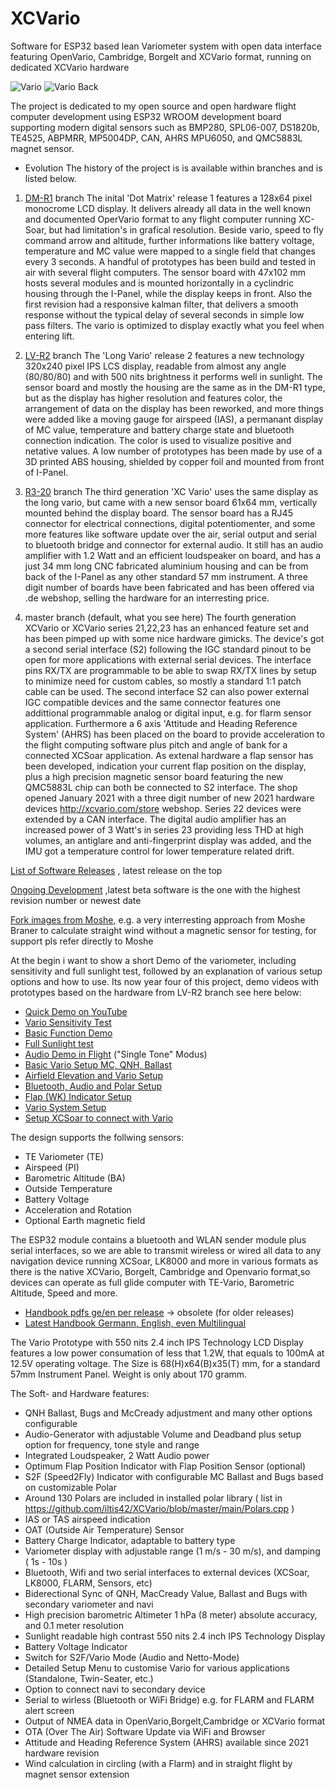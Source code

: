 # XCVario
Software for ESP32 based lean Variometer system with open data interface featuring OpenVario, Cambridge, Borgelt and XCVario format, running on dedicated XCVario hardware

![Vario]( https://raw.githubusercontent.com/iltis42/XCVario/master/images/Vario3D/vario-perspectiv.png )
![Vario Back]( https://github.com/iltis42/XCVario/blob/master/images/Vario3D/backviev-xcv-21.png )

The project is dedicated to my open source and open hardware flight computer development using ESP32 WROOM development board supporting modern digital sensors such as BMP280, SPL06-007, DS1820b, TE4525, ABPMRR, MP5004DP, CAN, AHRS MPU6050, and QMC5883L magnet sensor.

* Evolution
The history of the project is is available within branches and is listed below. 

1. [DM-R1](https://github.com/iltis42/XCVario/tree/DM-R1) branch
The inital 'Dot Matrix' release 1 features a 128x64 pixel monocrome LCD display. It delivers already all data in the well known and documented OperVario format to any flight computer running XC-Soar, but had limitation's in grafical resolution. Beside vario, speed to fly command arrow and altitude, further informations like battery voltage, temperature and MC value were mapped to a single field that changes every 3 seconds. A handful of prototypes has been build and tested in air with several flight computers. The sensor board with 47x102 mm hosts several modules and is mounted horizontally in a cyclindric housing through the I-Panel, while the display keeps in front. Also the first revision had a responsive kalman filter, that delivers a smooth response without the typical delay of several seconds in simple low pass filters. The vario is optimized to display exactly what you feel when entering lift.

2. [LV-R2](https://github.com/iltis42/XCVario/tree/LV-R2) branch
The 'Long Vario' release 2 features a new technology 320x240 pixel IPS LCS display, readable from almost any angle (80/80/80) and with 500 nits brightness it performs well in sunlight. The sensor board and mostly the housing are the same as in the DM-R1 type, but as the display has higher resolution and features color, the arrangement of data on the display has been reworked, and more things were added like a moving gauge for airspeed (IAS), a permanant display of MC value, temperature and battery charge state and bluetooth connection indication. The color is used to visualize positive and netative values. A low number of prototypes has been made by use of a 3D printed ABS housing, shielded by copper foil and mounted from front of I-Panel. 

3. [R3-20](https://github.com/iltis42/XCVario/tree/R3-20) branch
The third generation 'XC Vario' uses the same display as the long vario, but came with a new sensor board 61x64 mm, vertically mounted behind the display board. The sensor board has a RJ45 connector for electrical connections, digital potentiomenter, and some more features like software update over the air, serial output and serial to bluetooth bridge and connector for external audio. It still has an audio amplifier with 1.2 Watt and an efficient loudspeaker on board, and has a just 34 mm long CNC fabricated aluminium housing and can be from back of the I-Panel as any other standard 57 mm instrument. A three digit number of boards have been fabricated and has been offered via .de webshop, selling the hardware for an interresting price.

4. master branch (default, what you see here)
The fourth generation XCVario or XCVario series 21,22,23 has an enhanced feature set and has been pimped up with some nice hardware gimicks. The device's got a second serial interface (S2) following the IGC standard pinout to be open for more applications with external serial devices. The interface pins RX/TX are programmable to be able to swap RX/TX lines by setup to minimize need for custom cables, so mostly a standard 1:1 patch  cable can be used. The second interface S2 can also power external IGC compatible devices and the same connector features one addittional programmable analog or digital input, e.g. for flarm sensor application.  Furthermore a 6 axis 'Attitude and Heading Reference System' (AHRS) has been placed on the board to provide acceleration to the flight computing software plus pitch and angle of bank for a connected XCSoar application. As extenal hardware a flap sensor has been developed, indication your current flap position on the display, plus a high precision magnetic sensor board featuring the new QMC5883L chip can both be connected to S2 interface. The shop opened January 2021 with a three digit number of new 2021 hardware devices http://xcvario.com/store webshop. Series 22 devices were extended by a CAN interface. The digital audio amplifier has an increased power of 3 Watt's in series 23 providing less THD at high volumes, an antiglare and anti-fingerprint display was added, and the IMU got a temperature control for lower temperature related drift. 

[List of Software Releases](https://github.com/iltis42/XCVario/releases/) , latest release on the top <br>

[Ongoing Development](https://github.com/iltis42/XCVario/tree/master/images) ,latest beta software is the one with the highest revision number or newest date

[Fork images from Moshe](https://github.com/moshe-braner/XCVario/tree/dev/images), e.g. a very interresting approach from Moshe Braner to calculate straight wind without a magnetic sensor for testing, for support pls refer directly to Moshe

At the begin i want to show a short Demo of the variometer, including sensitivity and full sunlight test, followed by an explanation of various setup options and how to use. Its now year four of this project, demo videos with prototypes based on the hardware from LV-R2 branch see here below:


* [Quick Demo on YouTube](https://www.youtube.com/watch?v=Piu5SiNPaRg)
* [Vario Sensitivity Test](https://www.youtube.com/watch?v=RqFLOQ9wvgY)
* [Basic Function Demo](https://www.youtube.com/watch?v=zGldyS57ZgQ)
* [Full Sunlight test](https://www.youtube.com/watch?v=TFL9i2DBNpA)
* [Audio Demo in Flight](https://www.youtube.com/watch?v=6Vc6OHcO_T4)  ("Single Tone" Modus)
* [Basic Vario Setup MC, QNH, Ballast](https://www.youtube.com/watch?v=DvqhuaVlfEI)
* [Airfield Elevation and Vario Setup](https://www.youtube.com/watch?v=x3UIpL9qGec)
* [Bluetooth, Audio and Polar Setup](https://www.youtube.com/watch?v=9HcsfyLX-wE)
* [Flap (WK) Indicator Setup](https://www.youtube.com/watch?v=tP2a2aDoOsg)
* [Vario System Setup](https://www.youtube.com/watch?v=BCR16WUTwJY)
* [Setup XCSoar to connect with Vario](https://www.youtube.com/watch?v=LDgnvLoTekU&t=95s)



The design supports the follwing sensors:
* TE Variometer (TE)
* Airspeed (PI)
* Barometric Altitude (BA)
* Outside Temperature
* Battery Voltage
* Acceleration and Rotation
* Optional Earth magnetic field

The ESP32 module contains a bluetooth and WLAN sender module plus serial interfaces, so we are able to transmit wireless or wired all data to any navigation device running XCSoar, LK8000 and more in various formats as there is the native XCVario, Borgelt, Cambridge and Openvario format,so devices can operate as full glide computer with TE-Vario, Barometric Altitude, Speed and more.

* [Handbook pdfs ge/en per release](https://github.com/iltis42/XCVario/blob/master/handbook)  -> obsolete (for older releases)
* [Latest Handbook Germann, English, even Multilingual](https://xcvario.com/docs-category/vario)

The Vario Prototype with 550 nits 2.4 inch IPS Technology LCD Display features a low power consumation of less that 1.2W, that equals to 100mA at 12.5V operating voltage. The Size is 68(H)x64(B)x35(T) mm, for a standard 57mm Instrument Panel. Weight is only about 170 gramm.

The Soft- and Hardware features:

- QNH Ballast, Bugs and McCready adjustment and many other options configurable
- Audio-Generator with adjustable Volume and Deadband plus setup option for frequency, tone style and range
- Integrated Loudspeaker, 2 Watt Audio power
- Optimum Flap Position Indicator with Flap Position Sensor (optional)
- S2F (Speed2Fly) Indicator with configurable MC Ballast and Bugs based on customizable Polar
- Around 130 Polars are included in installed polar library ( list in https://github.com/iltis42/XCVario/blob/master/main/Polars.cpp )
- IAS or TAS airspeed indication
- OAT (Outside Air Temperature) Sensor
- Battery Charge Indicator, adaptable to battery type
- Variometer display with adjustable range (1 m/s - 30 m/s), and damping ( 1s - 10s )
- Bluetooth, Wifi and two serial interfaces to external devices (XCSoar, LK8000, FLARM, Sensors, etc)
- Biderectional Sync of QNH, MacCready Value, Ballast and Bugs with secondary variometer and navi
- High precision barometric Altimeter 1 hPa (8 meter) absolute accuracy, and 0.1 meter resolution
- Sunlight readable high contrast 550 nits 2.4 inch IPS Technology Display
- Battery Voltage Indicator
- Switch for S2F/Vario Mode (Audio and Netto-Mode)
- Detailed Setup Menu to customise Vario for various applications (Standalone, Twin-Seater, etc.)
- Option to connect navi to secondary device
- Serial to wirless (Bluetooth or WiFi Bridge) e.g. for FLARM and FLARM alert screen
- Output of NMEA data in OpenVario,Borgelt,Cambridge or XCVario format
- OTA (Over The Air) Software Update via WiFi and Browser
- Attitude and Heading Reference System (AHRS) available since 2021 hardware revision
- Wind calculation in circling (with a Flarm) and in straight flight by magnet sensor extension

